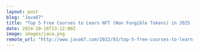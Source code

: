 ```yaml
---
layout: post
blog: "Java67"
title: "Top 5 Free Courses to Learn NFT (Non Fungible Tokens) in 2025 - Best of Lot"
date: 2024-10-16T13:12:00Z
image: images/java.png
remote_url: "http://www.java67.com/2022/03/top-5-free-courses-to-learn-nft-non-fun.html"
---
```

